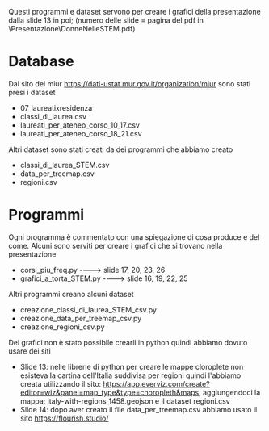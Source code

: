 Questi programmi e dataset servono per creare i grafici della presentazione dalla slide 13 in poi;  (numero delle slide = pagina del pdf in \Presentazione\DonneNelleSTEM.pdf)
# Database
Dal sito del miur https://dati-ustat.mur.gov.it/organization/miur sono stati presi i dataset

- 07_laureatixresidenza
- classi_di_laurea.csv
- laureati_per_ateneo_corso_10_17.csv
- laureati_per_ateneo_corso_18_21.csv

Altri dataset sono stati creati da dei programmi che abbiamo creato
- classi_di_laurea_STEM.csv
- data_per_treemap.csv
- regioni.csv

# Programmi
Ogni programma è commentato con una spiegazione di cosa produce e del come.
Alcuni sono serviti per creare i grafici che si trovano nella presentazione
- corsi_piu_freq.py ----> slide 17, 20, 23, 26
- grafici_a_torta_STEM.py ----> slide 16, 19, 22, 25

Altri programmi creano alcuni dataset
- creazione_classi_di_laurea_STEM_csv.py
- creazione_data_per_treemap_csv.py
- creazione_regioni_csv.py

Dei grafici non è stato possibile crearli in python quindi abbiamo dovuto usare dei siti
- Slide 13: nelle librerie di python per creare le mappe cloroplete non esisteva la cartina dell'Italia suddivisa per regioni quindi l'abbiamo creata utilizzando il sito: https://app.everviz.com/create?editor=wiz&panel=map_type&type=choropleth&maps, aggiungendoci la mappa: italy-with-regions_1458.geojson e il dataset regioni.csv
- Slide 14: dopo aver creato il file data_per_treemap.csv abbiamo usato il sito https://flourish.studio/
